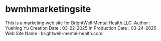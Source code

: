 # bwmhmarketingsite
This is a marketing web site for BrightWell Mental Health LLC.
Author : Yuehing Yu
Creation Date : 03-22-2025
In Production Date : 03-24-2025
Web Site Name : brightwell-mental-health.com
